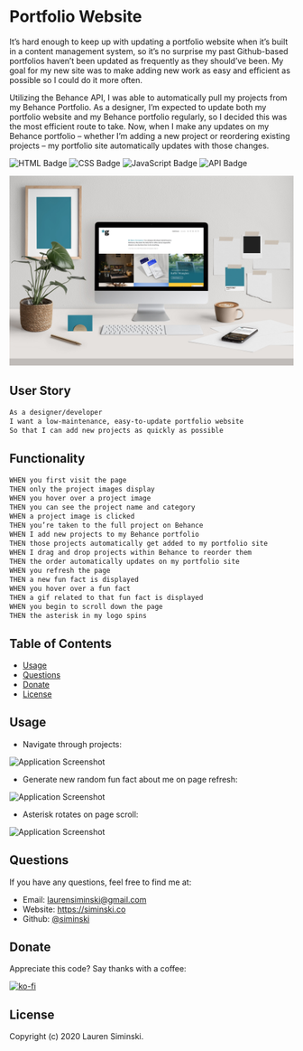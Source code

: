 # Portfolio Website
It’s hard enough to keep up with updating a portfolio website when it’s built in a content management system, so it’s no surprise my past Github-based portfolios haven’t been updated as frequently as they should’ve been. My goal for my new site was to make adding new work as easy and efficient as possible so I could do it more often.

Utilizing the Behance API, I was able to automatically pull my projects from my Behance Portfolio. As a designer, I’m expected to update both my portfolio website and my Behance portfolio regularly, so I decided this was the most efficient route to take. Now, when I make any updates on my Behance portfolio – whether I’m adding a new project or reordering existing projects – my portfolio site automatically updates with those changes.

![HTML Badge](https://img.shields.io/badge/-HTML-323795) ![CSS Badge](https://img.shields.io/badge/-CSS-01A990) ![JavaScript Badge](https://img.shields.io/badge/-JavaScript-539436) ![API Badge](https://img.shields.io/badge/-API-F58021)  

![Application Screenshot](img/portfolio.jpg)


## User Story
```
As a designer/developer
I want a low-maintenance, easy-to-update portfolio website
So that I can add new projects as quickly as possible
```


## Functionality
```
WHEN you first visit the page 
THEN only the project images display 
WHEN you hover over a project image 
THEN you can see the project name and category 
WHEN a project image is clicked 
THEN you’re taken to the full project on Behance 
WHEN I add new projects to my Behance portfolio 
THEN those projects automatically get added to my portfolio site 
WHEN I drag and drop projects within Behance to reorder them 
THEN the order automatically updates on my portfolio site 
WHEN you refresh the page 
THEN a new fun fact is displayed 
WHEN you hover over a fun fact 
THEN a gif related to that fun fact is displayed 
WHEN you begin to scroll down the page 
THEN the asterisk in my logo spins
```


## Table of Contents 
* [Usage](#usage)    
* [Questions](#questions) 
* [Donate](#donate)
* [License](#license) 


## Usage
* Navigate through projects:

![Application Screenshot](img/portfolio.gif)

* Generate new random fun fact about me on page refresh:

![Application Screenshot](img/funfacts.gif)

* Asterisk rotates on page scroll:

![Application Screenshot](img/spin.gif)


## Questions
If you have any questions, feel free to find me at:
* Email: laurensiminski@gmail.com
* Website: https://siminski.co
* Github: [@siminski](https://github.com/siminski)


## Donate
Appreciate this code? Say thanks with a coffee:

[![ko-fi](https://www.ko-fi.com/img/githubbutton_sm.svg)](https://ko-fi.com/W7W21YVJJ)


## License
Copyright (c) 2020 Lauren Siminski.